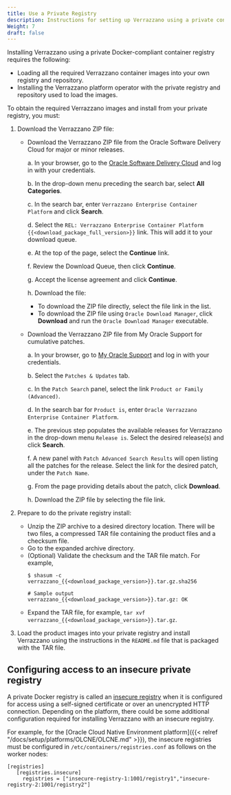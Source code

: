 ```yaml
---
title: Use a Private Registry
description: Instructions for setting up Verrazzano using a private container registry
Weight: 7
draft: false
---
```



Installing Verrazzano using a private Docker-compliant container registry requires the following:

* Loading all the required Verrazzano container images into your own registry and repository.
* Installing the Verrazzano platform operator with the private registry and repository used to load the images.

To obtain the required Verrazzano images and install from your private registry, you must:

1. Download the Verrazzano ZIP file:
    * Download the Verrazzano ZIP file from the Oracle Software Delivery Cloud for major or minor releases.

        a. In your browser, go to the [Oracle Software Delivery Cloud](https://edelivery.oracle.com) and log in with your credentials.

        b. In the drop-down menu preceding the search bar, select **All Categories**.

        c. In the search bar, enter `Verrazzano Enterprise Container Platform` and click **Search**.

        d. Select the `REL: Verrazzano Enterprise Container Platform {{<download_package_full_version>}}` link. This will add it to your download queue.

        e. At the top of the page, select the **Continue** link.

        f. Review the Download Queue, then click **Continue**.

        g. Accept the license agreement and click **Continue**.

        h. Download the file:
        * To download the ZIP file directly, select the file link in the list.
        * To download the ZIP file using `Oracle Download Manager`, click **Download** and run the `Oracle Download Manager` executable.

    * Download the Verrazzano ZIP file from My Oracle Support for cumulative patches.

        a. In your browser, go to [My Oracle Support](https://support.oracle.com/) and log in with your credentials.

        b. Select the `Patches & Updates` tab.

        c. In the `Patch Search` panel, select the link `Product or Family (Advanced)`.

        d. In the search bar for `Product is`, enter `Oracle Verrazzano Enterprise Container Platform`.

        e. The previous step populates the available releases for Verrazzano in the drop-down menu `Release is`. Select the desired release(s) and click **Search**.

        f. A new panel with `Patch Advanced Search Results` will open listing all the patches for the release. Select the link for the desired patch, under the `Patch Name`.

        g. From the page providing details about the patch, click **Download**.

        h. Download the ZIP file by selecting the file link.

2. Prepare to do the private registry install:
   * Unzip the ZIP archive to a desired directory location.  There will be two files, a compressed TAR file containing the product
     files and a checksum file.
   * Go to the expanded archive directory.
   * (Optional) Validate the checksum and the TAR file match.  For example,
     ```
     $ shasum -c  verrazzano_{{<download_package_version>}}.tar.gz.sha256

     # Sample output
     verrazzano_{{<download_package_version>}}.tar.gz: OK
     ```
   * Expand the TAR file, for example, `tar xvf verrazzano_{{<download_package_version>}}.tar.gz`.
3. Load the product images into your private registry and install Verrazzano using the instructions in the `README.md`
   file that is packaged with the TAR file.

## Configuring access to an insecure private registry

A private Docker registry is called an [insecure registry](https://docs.docker.com/registry/insecure/) when it is configured for access using a self-signed certificate or over an unencrypted HTTP connection. Depending on the platform, there could be some additional configuration required for installing Verrazzano with an insecure registry.
 
For example, for the [Oracle Cloud Native Environment platform]({{< relref "/docs/setup/platforms/OLCNE/OLCNE.md" >}}), the insecure registries must be configured in `/etc/containers/registries.conf` as follows on the worker nodes:
 ```
 [registries]
    [registries.insecure]
      registries = ["insecure-registry-1:1001/registry1","insecure-registry-2:1001/registry2"]
 ```
